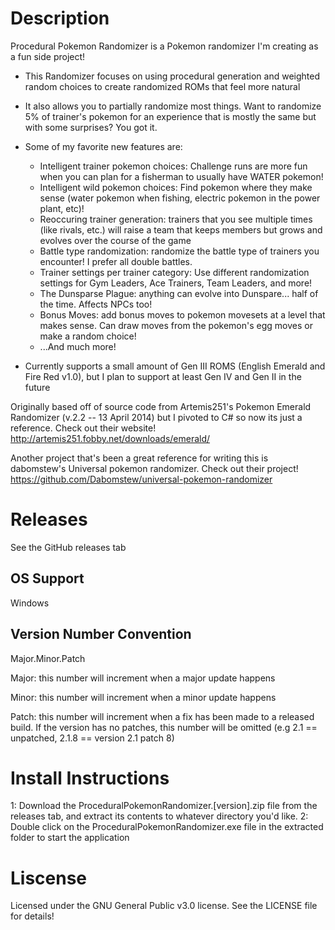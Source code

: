 # Description

Procedural Pokemon Randomizer is a Pokemon randomizer I'm creating as a fun side project!

- This Randomizer focuses on using procedural generation and weighted random choices to create randomized ROMs that feel more natural
- It also allows you to partially randomize most things. Want to randomize 5% of trainer's pokemon for an experience that is mostly the same but with some surprises? You got it.

- Some of my favorite new features are:
	- Intelligent trainer pokemon choices: Challenge runs are more fun when you can plan for a fisherman to usually have WATER pokemon!
	- Intelligent wild pokemon choices: Find pokemon where they make sense (water pokemon when fishing, electric pokemon in the power plant, etc)!
	- Reoccuring trainer generation: trainers that you see multiple times (like rivals, etc.) will raise a team that keeps members but grows and evolves over the course of the game
	- Battle type randomization: randomize the battle type of trainers you encounter! I prefer all double battles.
	- Trainer settings per trainer category: Use different randomization settings for Gym Leaders, Ace Trainers, Team Leaders, and more!
	- The Dunsparse Plague: anything can evolve into Dunspare... half of the time. Affects NPCs too!
	- Bonus Moves: add bonus moves to pokemon movesets at a level that makes sense. Can draw moves from the pokemon's egg moves or make a random choice!
	- ...And much more!

- Currently supports a small amount of Gen III ROMS (English Emerald and Fire Red v1.0), but I plan to support at least Gen IV and Gen II in the future

Originally based off of source code from Artemis251's Pokemon Emerald Randomizer (v.2.2 -- 13 April 2014) but I pivoted to C# so now its just a reference.
Check out their website! http://artemis251.fobby.net/downloads/emerald/

Another project that's been a great reference for writing this is dabomstew's Universal pokemon randomizer.
Check out their project! https://github.com/Dabomstew/universal-pokemon-randomizer

# Releases

See the GitHub releases tab

## OS Support

Windows

## Version Number Convention

Major.Minor.Patch

Major: this number will increment when a major update happens

Minor: this number will increment when a minor update happens

Patch: this number will increment when a fix has been made to a released build. If the version has no patches, this number will be omitted (e.g 2.1 == unpatched, 2.1.8 == version 2.1 patch 8)

# Install Instructions

1: Download the ProceduralPokemonRandomizer.[version].zip file from the releases tab, and extract its contents to whatever directory you'd like.
2: Double click on the ProceduralPokemonRandomizer.exe file in the extracted folder to start the application


# Liscense

Licensed under the GNU General Public v3.0 license. See the LICENSE file for details!


